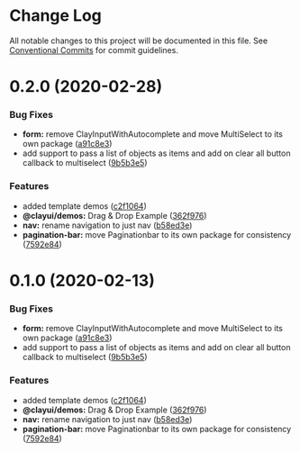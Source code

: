 # Change Log

All notable changes to this project will be documented in this file.
See [Conventional Commits](https://conventionalcommits.org) for commit guidelines.

# 0.2.0 (2020-02-28)

### Bug Fixes

-   **form:** remove ClayInputWithAutocomplete and move MultiSelect to its own package ([a91c8e3](https://github.com/bryceosterhaus/clay/commit/a91c8e3))
-   add support to pass a list of objects as items and add on clear all button callback to multiselect ([9b5b3e5](https://github.com/bryceosterhaus/clay/commit/9b5b3e5))

### Features

-   added template demos ([c2f1064](https://github.com/bryceosterhaus/clay/commit/c2f1064))
-   **@clayui/demos:** Drag & Drop Example ([362f976](https://github.com/bryceosterhaus/clay/commit/362f976))
-   **nav:** rename navigation to just nav ([b58ed3e](https://github.com/bryceosterhaus/clay/commit/b58ed3e))
-   **pagination-bar:** move Paginationbar to its own package for consistency ([7592e84](https://github.com/bryceosterhaus/clay/commit/7592e84))

# 0.1.0 (2020-02-13)

### Bug Fixes

-   **form:** remove ClayInputWithAutocomplete and move MultiSelect to its own package ([a91c8e3](https://github.com/bryceosterhaus/clay/commit/a91c8e3))
-   add support to pass a list of objects as items and add on clear all button callback to multiselect ([9b5b3e5](https://github.com/bryceosterhaus/clay/commit/9b5b3e5))

### Features

-   added template demos ([c2f1064](https://github.com/bryceosterhaus/clay/commit/c2f1064))
-   **@clayui/demos:** Drag & Drop Example ([362f976](https://github.com/bryceosterhaus/clay/commit/362f976))
-   **nav:** rename navigation to just nav ([b58ed3e](https://github.com/bryceosterhaus/clay/commit/b58ed3e))
-   **pagination-bar:** move Paginationbar to its own package for consistency ([7592e84](https://github.com/bryceosterhaus/clay/commit/7592e84))
